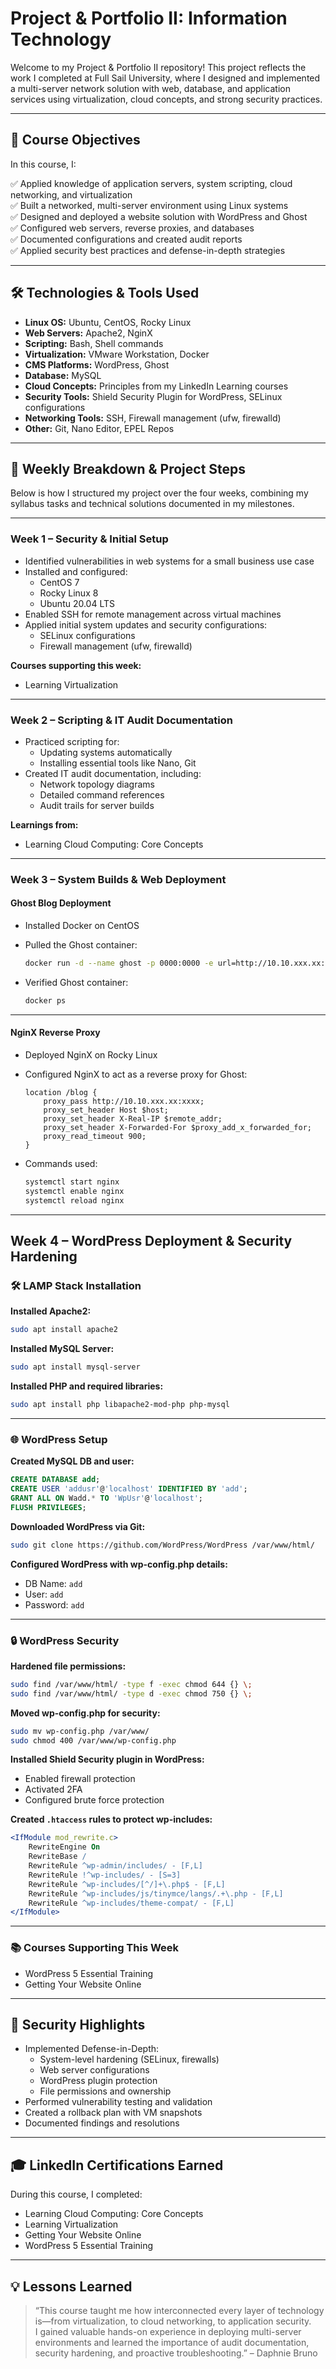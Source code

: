 # Project & Portfolio II: Information Technology

Welcome to my Project & Portfolio II repository! This project reflects the work I completed at Full Sail University, where I designed and implemented a multi-server network solution with web, database, and application services using virtualization, cloud concepts, and strong security practices.

---

## 🎯 Course Objectives

In this course, I:

✅ Applied knowledge of application servers, system scripting, cloud networking, and virtualization  
✅ Built a networked, multi-server environment using Linux systems  
✅ Designed and deployed a website solution with WordPress and Ghost  
✅ Configured web servers, reverse proxies, and databases  
✅ Documented configurations and created audit reports  
✅ Applied security best practices and defense-in-depth strategies

---

## 🛠️ Technologies & Tools Used

- **Linux OS:** Ubuntu, CentOS, Rocky Linux
- **Web Servers:** Apache2, NginX
- **Scripting:** Bash, Shell commands
- **Virtualization:** VMware Workstation, Docker
- **CMS Platforms:** WordPress, Ghost
- **Database:** MySQL
- **Cloud Concepts:** Principles from my LinkedIn Learning courses
- **Security Tools:** Shield Security Plugin for WordPress, SELinux configurations
- **Networking Tools:** SSH, Firewall management (ufw, firewalld)
- **Other:** Git, Nano Editor, EPEL Repos

---

## 🚀 Weekly Breakdown & Project Steps

Below is how I structured my project over the four weeks, combining my syllabus tasks and technical solutions documented in my milestones.

---

### Week 1 – Security & Initial Setup

- Identified vulnerabilities in web systems for a small business use case
- Installed and configured:
  - CentOS 7
  - Rocky Linux 8
  - Ubuntu 20.04 LTS
- Enabled SSH for remote management across virtual machines
- Applied initial system updates and security configurations:
  - SELinux configurations
  - Firewall management (ufw, firewalld)

**Courses supporting this week:**

- Learning Virtualization

---

### Week 2 – Scripting & IT Audit Documentation

- Practiced scripting for:
  - Updating systems automatically
  - Installing essential tools like Nano, Git
- Created IT audit documentation, including:
  - Network topology diagrams
  - Detailed command references
  - Audit trails for server builds

**Learnings from:**

- Learning Cloud Computing: Core Concepts

---

### Week 3 – System Builds & Web Deployment

#### Ghost Blog Deployment

- Installed Docker on CentOS
- Pulled the Ghost container:

    ```bash
    docker run -d --name ghost -p 0000:0000 -e url=http://10.10.xxx.xx:0000 ghost
    ```

- Verified Ghost container:

    ```bash
    docker ps
    ```

---

#### NginX Reverse Proxy

- Deployed NginX on Rocky Linux
- Configured NginX to act as a reverse proxy for Ghost:

    ```nginx
    location /blog {
        proxy_pass http://10.10.xxx.xx:xxxx;
        proxy_set_header Host $host;
        proxy_set_header X-Real-IP $remote_addr;
        proxy_set_header X-Forwarded-For $proxy_add_x_forwarded_for;
        proxy_read_timeout 900;
    }
    ```

- Commands used:

    ```bash
    systemctl start nginx
    systemctl enable nginx
    systemctl reload nginx
    ```

---

## Week 4 – WordPress Deployment & Security Hardening

### 🛠️ LAMP Stack Installation

**Installed Apache2:**

```bash
sudo apt install apache2
```

**Installed MySQL Server:**

```bash
sudo apt install mysql-server
```

**Installed PHP and required libraries:**

```bash
sudo apt install php libapache2-mod-php php-mysql
```

---

### 🌐 WordPress Setup

**Created MySQL DB and user:**

```sql
CREATE DATABASE add;
CREATE USER 'addusr'@'localhost' IDENTIFIED BY 'add';
GRANT ALL ON Wadd.* TO 'WpUsr'@'localhost';
FLUSH PRIVILEGES;
```

**Downloaded WordPress via Git:**

```bash
sudo git clone https://github.com/WordPress/WordPress /var/www/html/
```

**Configured WordPress with wp-config.php details:**

- DB Name: `add`
- User: `add`
- Password: `add`

---

### 🔒 WordPress Security

**Hardened file permissions:**

```bash
sudo find /var/www/html/ -type f -exec chmod 644 {} \;
sudo find /var/www/html/ -type d -exec chmod 750 {} \;
```

**Moved wp-config.php for security:**

```bash
sudo mv wp-config.php /var/www/
sudo chmod 400 /var/www/wp-config.php
```

**Installed Shield Security plugin in WordPress:**

- Enabled firewall protection
- Activated 2FA
- Configured brute force protection

**Created `.htaccess` rules to protect wp-includes:**

```apache
<IfModule mod_rewrite.c>
    RewriteEngine On
    RewriteBase /
    RewriteRule ^wp-admin/includes/ - [F,L]
    RewriteRule !^wp-includes/ - [S=3]
    RewriteRule ^wp-includes/[^/]+\.php$ - [F,L]
    RewriteRule ^wp-includes/js/tinymce/langs/.+\.php - [F,L]
    RewriteRule ^wp-includes/theme-compat/ - [F,L]
</IfModule>
```

---

### 📚 Courses Supporting This Week

- WordPress 5 Essential Training
- Getting Your Website Online

---

## 🔐 Security Highlights

- Implemented Defense-in-Depth:
  - System-level hardening (SELinux, firewalls)
  - Web server configurations
  - WordPress plugin protection
  - File permissions and ownership
- Performed vulnerability testing and validation
- Created a rollback plan with VM snapshots
- Documented findings and resolutions

---

## 🎓 LinkedIn Certifications Earned

During this course, I completed:

- Learning Cloud Computing: Core Concepts
- Learning Virtualization
- Getting Your Website Online
- WordPress 5 Essential Training

---

## 💡 Lessons Learned

> “This course taught me how interconnected every layer of technology is—from virtualization, to cloud networking, to application security.  
> I gained valuable hands-on experience in deploying multi-server environments and learned the importance of audit documentation, security hardening, and proactive troubleshooting.” – Daphnie Bruno
